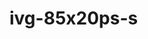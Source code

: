 # ivg-85x20ps-s

<!---
board:
  vendor: XiongMai
  model: ivg-85x20ps-s
chip:
  vendor: XM
  model: xm530
misc:
  vendor-url: https://www.xiongmaitech.com/en/index.php/product/product-detail/185/187/368
--->
